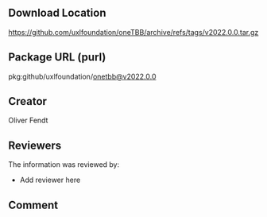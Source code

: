 ## Download Location

https://github.com/uxlfoundation/oneTBB/archive/refs/tags/v2022.0.0.tar.gz

## Package URL (purl)

pkg:github/uxlfoundation/onetbb@v2022.0.0

## Creator

Oliver Fendt

## Reviewers

The information was reviewed by:

* Add reviewer here

## Comment

